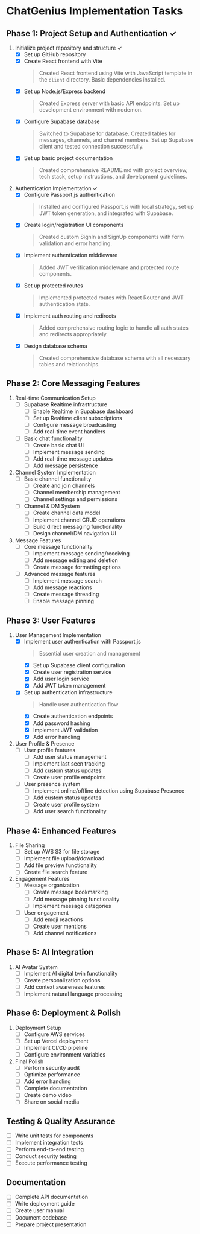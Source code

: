 # ChatGenius Implementation Tasks

## Phase 1: Project Setup and Authentication ✓
1. Initialize project repository and structure ✓
   - [x] Set up GitHub repository
   - [x] Create React frontend with Vite
     > Created React frontend using Vite with JavaScript template in the `client` directory. Basic dependencies installed.
   - [x] Set up Node.js/Express backend
     > Created Express server with basic API endpoints. Set up development environment with nodemon.
   - [x] Configure Supabase database
     > Switched to Supabase for database. Created tables for messages, channels, and channel members. Set up Supabase client and tested connection successfully.
   - [x] Set up basic project documentation
     > Created comprehensive README.md with project overview, tech stack, setup instructions, and development guidelines.

2. Authentication Implementation ✓
   - [x] Configure Passport.js authentication
     > Installed and configured Passport.js with local strategy, set up JWT token generation, and integrated with Supabase.
   - [x] Create login/registration UI components
     > Created custom SignIn and SignUp components with form validation and error handling.
   - [x] Implement authentication middleware
     > Added JWT verification middleware and protected route components.
   - [x] Set up protected routes
     > Implemented protected routes with React Router and JWT authentication state.
   - [x] Implement auth routing and redirects
     > Added comprehensive routing logic to handle all auth states and redirects appropriately.
   - [x] Design database schema
     > Created comprehensive database schema with all necessary tables and relationships.

## Phase 2: Core Messaging Features
1. Real-time Communication Setup
   - [ ] Supabase Realtime infrastructure
     - [ ] Enable Realtime in Supabase dashboard
     - [ ] Set up Realtime client subscriptions
     - [ ] Configure message broadcasting
     - [ ] Add real-time event handlers
   - [ ] Basic chat functionality
     - [ ] Create basic chat UI
     - [ ] Implement message sending
     - [ ] Add real-time message updates
     - [ ] Add message persistence

2. Channel System Implementation
   - [ ] Basic channel functionality
     - [ ] Create and join channels
     - [ ] Channel membership management
     - [ ] Channel settings and permissions
   - [ ] Channel & DM System
     - [ ] Create channel data model
     - [ ] Implement channel CRUD operations
     - [ ] Build direct messaging functionality
     - [ ] Design channel/DM navigation UI

3. Message Features
   - [ ] Core message functionality
     - [ ] Implement message sending/receiving
     - [ ] Add message editing and deletion
     - [ ] Create message formatting options
   - [ ] Advanced message features
     - [ ] Implement message search
     - [ ] Add message reactions
     - [ ] Create message threading
     - [ ] Enable message pinning

## Phase 3: User Features
1. User Management Implementation
   - [x] Implement user authentication with Passport.js
     > Essential user creation and management
     - [x] Set up Supabase client configuration
     - [x] Create user registration service
     - [x] Add user login service
     - [x] Add JWT token management

   - [x] Set up authentication infrastructure
     > Handle user authentication flow
     - [x] Create authentication endpoints
     - [x] Add password hashing
     - [x] Implement JWT validation
     - [x] Add error handling

2. User Profile & Presence
   - [ ] User profile features
     - [ ] Add user status management
     - [ ] Implement last seen tracking
     - [ ] Add custom status updates
     - [ ] Create user profile endpoints
   - [ ] User presence system
     - [ ] Implement online/offline detection using Supabase Presence
     - [ ] Add custom status updates
     - [ ] Create user profile system
     - [ ] Add user search functionality

## Phase 4: Enhanced Features
1. File Sharing
   - [ ] Set up AWS S3 for file storage
   - [ ] Implement file upload/download
   - [ ] Add file preview functionality
   - [ ] Create file search feature

2. Engagement Features
   - [ ] Message organization
     - [ ] Create message bookmarking
     - [ ] Add message pinning functionality
     - [ ] Implement message categories
   - [ ] User engagement
     - [ ] Add emoji reactions
     - [ ] Create user mentions
     - [ ] Add channel notifications

## Phase 5: AI Integration
1. AI Avatar System
   - [ ] Implement AI digital twin functionality
   - [ ] Create personalization options
   - [ ] Add context awareness features
   - [ ] Implement natural language processing

## Phase 6: Deployment & Polish
1. Deployment Setup
   - [ ] Configure AWS services
   - [ ] Set up Vercel deployment
   - [ ] Implement CI/CD pipeline
   - [ ] Configure environment variables

2. Final Polish
   - [ ] Perform security audit
   - [ ] Optimize performance
   - [ ] Add error handling
   - [ ] Complete documentation
   - [ ] Create demo video
   - [ ] Share on social media

## Testing & Quality Assurance
- [ ] Write unit tests for components
- [ ] Implement integration tests
- [ ] Perform end-to-end testing
- [ ] Conduct security testing
- [ ] Execute performance testing

## Documentation
- [ ] Complete API documentation
- [ ] Write deployment guide
- [ ] Create user manual
- [ ] Document codebase
- [ ] Prepare project presentation